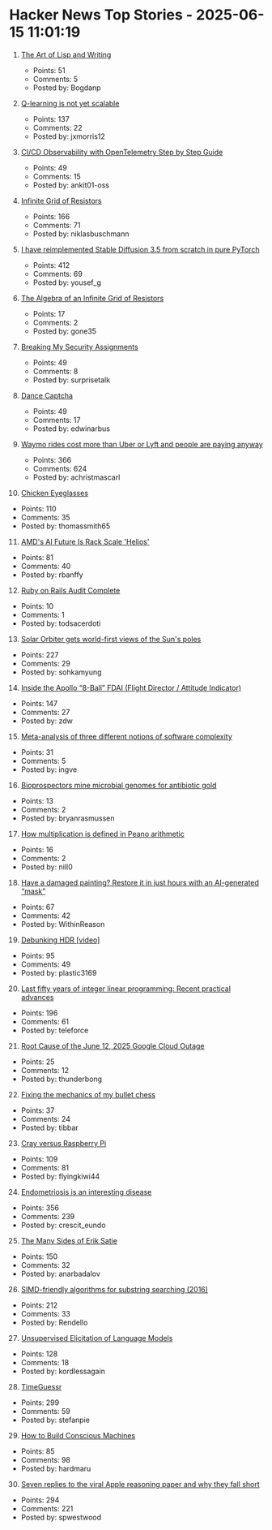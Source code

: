 # Hacker News Top Stories - 2025-06-15 11:01:19

1. [The Art of Lisp and Writing](https://www.dreamsongs.com/ArtOfLisp.html)
   - Points: 51
   - Comments: 5
   - Posted by: Bogdanp

2. [Q-learning is not yet scalable](https://seohong.me/blog/q-learning-is-not-yet-scalable/)
   - Points: 137
   - Comments: 22
   - Posted by: jxmorris12

3. [CI/CD Observability with OpenTelemetry Step by Step Guide](https://signoz.io/blog/cicd-observability-with-opentelemetry/)
   - Points: 49
   - Comments: 15
   - Posted by: ankit01-oss

4. [Infinite Grid of Resistors](https://www.mathpages.com/home/kmath668/kmath668.htm)
   - Points: 166
   - Comments: 71
   - Posted by: niklasbuschmann

5. [I have reimplemented Stable Diffusion 3.5 from scratch in pure PyTorch](https://github.com/yousef-rafat/miniDiffusion)
   - Points: 412
   - Comments: 69
   - Posted by: yousef_g

6. [The Algebra of an Infinite Grid of Resistors](https://www.mathpages.com/home/kmath669/kmath669.htm)
   - Points: 17
   - Comments: 2
   - Posted by: gone35

7. [Breaking My Security Assignments](https://www.akpain.net/blog/breaking-secnet-assignments/)
   - Points: 49
   - Comments: 8
   - Posted by: surprisetalk

8. [Dance Captcha](https://dance-captcha.vercel.app/)
   - Points: 49
   - Comments: 17
   - Posted by: edwinarbus

9. [Waymo rides cost more than Uber or Lyft and people are paying anyway](https://techcrunch.com/2025/06/12/waymo-rides-cost-more-than-uber-or-lyft-and-people-are-paying-anyway/)
   - Points: 366
   - Comments: 624
   - Posted by: achristmascarl

10. [Chicken Eyeglasses](https://en.wikipedia.org/wiki/Chicken_eyeglasses)
   - Points: 110
   - Comments: 35
   - Posted by: thomassmith65

11. [AMD's AI Future Is Rack Scale 'Helios'](https://morethanmoore.substack.com/p/amds-ai-future-is-rack-scale-helios)
   - Points: 81
   - Comments: 40
   - Posted by: rbanffy

12. [Ruby on Rails Audit Complete](https://ostif.org/ruby-on-rails-audit-complete/)
   - Points: 10
   - Comments: 1
   - Posted by: todsacerdoti

13. [Solar Orbiter gets world-first views of the Sun's poles](https://www.esa.int/Science_Exploration/Space_Science/Solar_Orbiter/Solar_Orbiter_gets_world-first_views_of_the_Sun_s_poles)
   - Points: 227
   - Comments: 29
   - Posted by: sohkamyung

14. [Inside the Apollo “8-Ball” FDAI (Flight Director / Attitude Indicator)](https://www.righto.com/2025/06/inside-apollo-fdai.html)
   - Points: 147
   - Comments: 27
   - Posted by: zdw

15. [Meta-analysis of three different notions of software complexity](https://typesanitizer.com/blog/complexity-definitions.html)
   - Points: 31
   - Comments: 5
   - Posted by: ingve

16. [Bioprospectors mine microbial genomes for antibiotic gold](https://cen.acs.org/pharmaceuticals/drug-discovery/Bioprospectors-mine-microbial-genomes-antibiotic/103/web/2025/06)
   - Points: 13
   - Comments: 2
   - Posted by: bryanrasmussen

17. [How multiplication is defined in Peano arithmetic](http://devlinsangle.blogspot.com/2011/11/how-multiplication-is-really-defined-in.html)
   - Points: 16
   - Comments: 2
   - Posted by: nill0

18. [Have a damaged painting? Restore it in just hours with an AI-generated “mask”](https://news.mit.edu/2025/restoring-damaged-paintings-using-ai-generated-mask-0611)
   - Points: 67
   - Comments: 42
   - Posted by: WithinReason

19. [Debunking HDR [video]](https://yedlin.net/DebunkingHDR/index.html)
   - Points: 95
   - Comments: 49
   - Posted by: plastic3169

20. [Last fifty years of integer linear programming: Recent practical advances](https://inria.hal.science/hal-04776866v1)
   - Points: 196
   - Comments: 61
   - Posted by: teleforce

21. [Root Cause of the June 12, 2025 Google Cloud Outage](https://twitter.com/0xTib3rius/status/1933702904734429560)
   - Points: 25
   - Comments: 12
   - Posted by: thunderbong

22. [Fixing the mechanics of my bullet chess](https://jacobbrazeal.wordpress.com/2025/06/14/fixing-the-mechanics-of-my-bullet-chess/)
   - Points: 37
   - Comments: 24
   - Posted by: tibbar

23. [Cray versus Raspberry Pi](https://www.aardvark.co.nz/daily/2025/0611.shtml)
   - Points: 109
   - Comments: 81
   - Posted by: flyingkiwi44

24. [Endometriosis is an interesting disease](https://www.owlposting.com/p/endometriosis-is-an-incredibly-interesting)
   - Points: 356
   - Comments: 239
   - Posted by: crescit_eundo

25. [The Many Sides of Erik Satie](https://thereader.mitpress.mit.edu/the-many-sides-of-erik-satie/)
   - Points: 150
   - Comments: 32
   - Posted by: anarbadalov

26. [SIMD-friendly algorithms for substring searching (2016)](http://0x80.pl/notesen/2016-11-28-simd-strfind.html)
   - Points: 212
   - Comments: 33
   - Posted by: Rendello

27. [Unsupervised Elicitation of Language Models](https://arxiv.org/abs/2506.10139)
   - Points: 128
   - Comments: 18
   - Posted by: kordlessagain

28. [TimeGuessr](https://timeguessr.com/)
   - Points: 299
   - Comments: 59
   - Posted by: stefanpie

29. [How to Build Conscious Machines](https://osf.io/preprints/thesiscommons/wehmg_v1)
   - Points: 85
   - Comments: 98
   - Posted by: hardmaru

30. [Seven replies to the viral Apple reasoning paper and why they fall short](https://garymarcus.substack.com/p/seven-replies-to-the-viral-apple)
   - Points: 294
   - Comments: 221
   - Posted by: spwestwood

